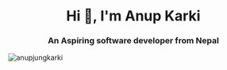 <h1 align="center">Hi 👋, I'm Anup Karki</h1>
<h3 align="center">An Aspiring software developer from Nepal</h3>

<p align="left"> <img src="https://komarev.com/ghpvc/?username=anupjungkarki&label=Profile%20views&color=0e75b6&style=flat" alt="anupjungkarki" /> </p>

